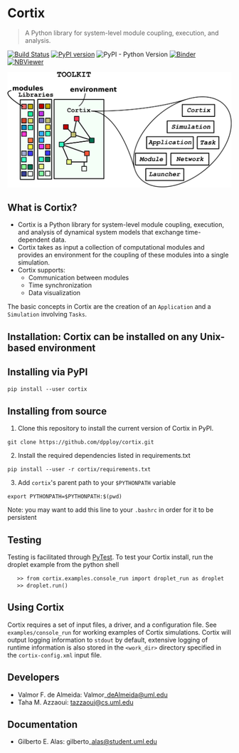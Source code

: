 # Cortix
> A Python library for system-level module coupling, execution, and analysis.

[![Build Status](https://travis-ci.org/dpploy/cortix.svg?branch=master)](https://travis-ci.org/dpploy/cortix)
[![PyPI version](https://badge.fury.io/py/cortix.svg)](https://badge.fury.io/py/cortix)
![PyPI - Python Version](https://img.shields.io/pypi/pyversions/Django.svg)
[![Binder](https://mybinder.org/badge.svg)](https://mybinder.org/v2/gh/dpploy/cortix-nb/master)
[![NBViewer](https://github.com/jupyter/design/blob/master/logos/Badges/nbviewer_badge.svg)](https://nbviewer.jupyter.org/github/dpploy/cortix-nb)

![](cortix/docs/cortix-cover.png)

## What is Cortix?

* Cortix is a Python library for system-level module coupling, execution, and
  analysis of dynamical system models that exchange time-dependent data.
* Cortix takes as input a collection of computational modules and provides an 
  environment for the coupling of these modules into a single simulation.
* Cortix supports:
    - Communication between modules
    - Time synchronization
    - Data visualization

The basic concepts in Cortix are the creation of an `Application` and a `Simulation` involving `Tasks`.

## Installation: Cortix can be installed on any Unix-based environment

## Installing via PyPI
```
pip install --user cortix
```

## Installing from source
1. Clone this repository to install the current version of Cortix in PyPI. 
```
git clone https://github.com/dpploy/cortix.git
```
2. Install the required dependencies listed in requirements.txt
```
pip install --user -r cortix/requirements.txt
```
3. Add ```cortix```'s parent path to your ```$PYTHONPATH``` variable
```
export PYTHONPATH=$PYTHONPATH:$(pwd)
```
Note: you may want to add this line to your ```.bashrc``` in order for it to be persistent

## Testing

Testing is facilitated through <a href="http://pytest.org">PyTest</a>. To test your Cortix install, run the droplet example from the python shell
```
   >> from cortix.examples.console_run import droplet_run as droplet 
   >> droplet.run()
```

## Using Cortix

Cortix requires a set of input files, a driver, and a configuration file. See `examples/console_run` for working examples of Cortix simulations. Cortix will output logging information to `stdout` by default, extensive logging of runtime information is also stored in the `<work_dir>` directory specified in the `cortix-config.xml` input file.

## Developers 

- Valmor F. de Almeida: Valmor\_deAlmeida@uml.edu
- Taha M. Azzaoui: tazzaoui@cs.uml.edu

## Documentation

- Gilberto E. Alas: gilberto\_alas@student.uml.edu
